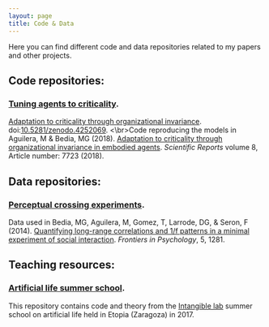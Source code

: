 ```yaml
---
layout: page
title: Code & Data
---
```


Here you can find different code and data repositories related to my papers and other projects.

## Code repositories:

<div class="posts">
    <h3>
    <a href="https://github.com/MiguelAguilera/Adaptation-to-criticality-through-organizational-invariance/tree/v1.0" target="_blank">Tuning agents to criticality</a>.
    </h3>
    <p><a href="https://github.com/MiguelAguilera/Adaptation-to-criticality-through-organizational-invariance/tree/v1.0" target="_blank">Adaptation to criticality through organizational invariance</a>. doi:<a href="https://doi.org/10.5281/zenodo.4252069" target="_blank">10.5281/zenodo.4252069</a>. 
    <\br>Code reproducing the models in Aguilera, M &amp; Bedia, MG (2018). <a href="https://www.nature.com/articles/s41598-018-25925-4#Abs1" target="_blank">Adaptation to criticality through organizational invariance in embodied agents</a>. <i>Scientific Reports </i> volume 8, Article number: 7723 (2018).</p>

<!--<br>-->

</div>

## Data repositories:

<div class="posts">
    <h3>
    <a href="https://github.com/IsaacLab/datasets/tree/master/PerceptualCrossing/data-28-03-2014" target="_blank">Perceptual crossing experiments</a>.
    </h3>
    <p> Data used in Bedia, MG, Aguilera, M, Gomez, T, Larrode, DG, &amp; Seron, F (2014). <a href="https://maguilera0.files.wordpress.com/2014/11/fpsyg-05-01281.pdf" target="_blank" rel="noopener noreferrer">Quantifying long-range correlations and 1/f patterns in a minimal experiment of social interaction</a>. <em>Frontiers in Psychology</em>, 5, 1281.</p>
    
</div>

## Teaching resources:

<div class="posts">
    <h3>
    <a href="https://github.com/IsaacLab/LaboratorioIntangible" target="_blank">Artificial life summer school</a>.
    </h3>
    <p> This repository contains code and theory from the <a href="http://escueladeverano.unizar.es/" target="_blank">Intangible lab</a> summer school on artificial life held in Etopia (Zaragoza) in 2017.</p>
    
</div>
